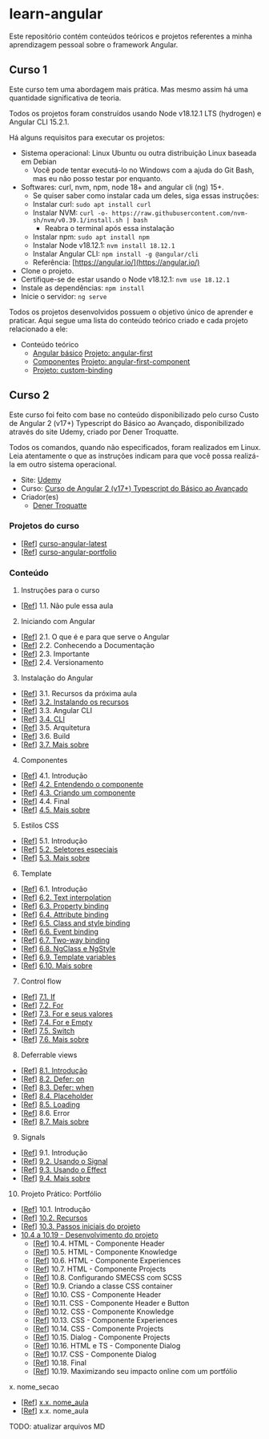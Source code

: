 # learn-angular

Este repositório contém conteúdos teóricos e projetos referentes a minha aprendizagem pessoal sobre o framework Angular.

## Curso 1

Este curso tem uma abordagem mais prática. Mas mesmo assim há uma quantidade significativa de teoria.

Todos os projetos foram construídos usando Node v18.12.1 LTS (hydrogen) e Angular CLI 15.2.1.

Há alguns requisitos para executar os projetos:

- Sistema operacional: Linux Ubuntu ou outra distribuição Linux baseada em Debian
  - Você pode tentar executá-lo no Windows com a ajuda do Git Bash, mas eu não posso testar por enquanto.
- Softwares: curl, nvm, npm, node 18+ and angular cli (ng) 15+.
  - Se quiser saber como instalar cada um deles, siga essas instruções:
  - Instalar curl: `sudo apt install curl`
  - Instalar NVM: `curl -o- https://raw.githubusercontent.com/nvm-sh/nvm/v0.39.1/install.sh | bash`
    - Reabra o terminal após essa instalação
  - Instalar npm: `sudo apt install npm`
  - Instalar Node v18.12.1: `nvm install 18.12.1`
  - Instalar Angular CLI: `npm install -g @angular/cli`
  - Referência: [https://angular.io/](https://angular.io/)
- Clone o projeto.
- Certifique-se de estar usando o Node v18.12.1: `nvm use 18.12.1`
- Instale as dependências: `npm install`
- Inicie o servidor: `ng serve`

Todos os projetos desenvolvidos possuem o objetivo único de aprender e praticar. Aqui segue uma lista do conteúdo teórico criado e cada projeto relacionado a ele:

- Conteúdo teórico
  - [Angular básico](./course_01/docs/01_angular_basics.md) [Projeto: angular-first](./course_01/angular-first/)
  - [Componentes](./course_01/docs/02_components.md) [Projeto: angular-first-component](./course_01/angular-first-component/)
  - [](xxx) [Projeto: custom-binding](./course_01/custom-binding/)


## Curso 2

Este curso foi feito com base no conteúdo disponibilizado pelo curso Custo de Angular 2 (v17+) Typescript do Básico ao Avançado, disponibilizado através do site Udemy, criado por Dener Troquatte.

Todos os comandos, quando não especificados, foram realizados em Linux. Leia atentamente o que as instruções indicam para que você possa realizá-la em outro sistema operacional.

- Site: [Udemy](https://www.udemy.com/)
- Curso: [Curso de Angular 2 (v17+) Typescript do Básico ao Avançado](https://www.udemy.com/course/curso-de-angular/)
- Criador(es)
  - [Dener Troquatte](https://www.udemy.com/user/dener-troquatte-3/)

### Projetos do curso

- \[[Ref](https://github.com/troquatte/curso-angular-latest)\] [curso-angular-latest](course_02/00_projetos_curso/)
- \[[Ref](https://github.com/troquatte/curso-angular-portfolio)\] [curso-angular-portfolio](course_02/00_projetos_curso/)

### Conteúdo

1. Instruções para o curso
  - \[[Ref](https://www.udemy.com/course/curso-de-angular/learn/lecture/41072048)\] 1.1. Não pule essa aula

2. Iniciando com Angular
  - \[[Ref](https://www.udemy.com/course/curso-de-angular/learn/lecture/41056556)\] 2.1. O que é e para que serve o Angular
  - \[[Ref](https://www.udemy.com/course/curso-de-angular/learn/lecture/41056568)\] 2.2. Conhecendo a Documentação
  - \[[Ref](https://www.udemy.com/course/curso-de-angular/learn/lecture/41056534)\] 2.3. Importante
  - \[[Ref](https://www.udemy.com/course/curso-de-angular/learn/lecture/41056574)\] 2.4. Versionamento

3. Instalação do Angular
  - \[[Ref](https://www.udemy.com/course/curso-de-angular/learn/lecture/41056580)\] 3.1. Recursos da próxima aula
  - \[[Ref](https://www.udemy.com/course/curso-de-angular/learn/lecture/41056620)\] [3.2. Instalando os recursos](arquivomd)
  - \[[Ref](https://www.udemy.com/course/curso-de-angular/learn/lecture/41056628)\] 3.3. Angular CLI
  - \[[Ref](https://www.udemy.com/course/curso-de-angular/learn/lecture/41056638)\] [3.4. CLI](arquivomd)
  - \[[Ref](https://www.udemy.com/course/curso-de-angular/learn/lecture/41056642)\] 3.5. Arquitetura
  - \[[Ref](https://www.udemy.com/course/curso-de-angular/learn/lecture/41056648)\] 3.6. Build
  - \[[Ref](https://www.udemy.com/course/curso-de-angular/learn/lecture/41057646)\] [3.7. Mais sobre](arquivomd)

4. Componentes
  - \[[Ref](https://www.udemy.com/course/curso-de-angular/learn/lecture/41056658)\] 4.1. Introdução
  - \[[Ref](https://www.udemy.com/course/curso-de-angular/learn/lecture/41056660)\] [4.2. Entendendo o componente](arquivomd)
  - \[[Ref](https://www.udemy.com/course/curso-de-angular/learn/lecture/41056662)\] [4.3. Criando um componente](arquivomd)
  - \[[Ref](https://www.udemy.com/course/curso-de-angular/learn/lecture/41056668)\] 4.4. Final
  - \[[Ref](https://www.udemy.com/course/curso-de-angular/learn/lecture/41057808)\] [4.5. Mais sobre](arquivomd)

5. Estilos CSS
  - \[[Ref](https://www.udemy.com/course/curso-de-angular/learn/lecture/41056674)\] 5.1. Introdução
  - \[[Ref](https://www.udemy.com/course/curso-de-angular/learn/lecture/41056680)\] [5.2. Seletores especiais](arquivomd)
  - \[[Ref](https://www.udemy.com/course/curso-de-angular/learn/lecture/41057850)\] [5.3. Mais sobre](arquivomd)

6. Template
  - \[[Ref](https://www.udemy.com/course/curso-de-angular/learn/lecture/41056686)\] 6.1. Introdução
  - \[[Ref](https://www.udemy.com/course/curso-de-angular/learn/lecture/41056688)\] [6.2. Text interpolation](arquivomd)
  - \[[Ref](https://www.udemy.com/course/curso-de-angular/learn/lecture/41056692)\] [6.3. Property binding](arquivomd)
  - \[[Ref](https://www.udemy.com/course/curso-de-angular/learn/lecture/41056698)\] [6.4. Attribute binding](arquivomd)
  - \[[Ref](https://www.udemy.com/course/curso-de-angular/learn/lecture/41056706)\] [6.5. Class and style binding](arquivomd)
  - \[[Ref](https://www.udemy.com/course/curso-de-angular/learn/lecture/41056710)\] [6.6. Event binding](arquivomd)
  - \[[Ref](https://www.udemy.com/course/curso-de-angular/learn/lecture/41056714)\] [6.7. Two-way binding](arquivomd)
  - \[[Ref](https://www.udemy.com/course/curso-de-angular/learn/lecture/41056720)\] [6.8. NgClass e NgStyle](arquivomd)
  - \[[Ref](https://www.udemy.com/course/curso-de-angular/learn/lecture/41056726)\] [6.9. Template variables](arquivomd)
  - \[[Ref](https://www.udemy.com/course/curso-de-angular/learn/lecture/41057892)\] [6.10. Mais sobre](arquivomd)

7. Control flow
  - \[[Ref](https://www.udemy.com/course/curso-de-angular/learn/lecture/41056736)\] [7.1. If](arquivomd)
  - \[[Ref](https://www.udemy.com/course/curso-de-angular/learn/lecture/41056742)\] [7.2. For](arquivomd)
  - \[[Ref](https://www.udemy.com/course/curso-de-angular/learn/lecture/41056748)\] [7.3. For e seus valores](arquivomd)
  - \[[Ref](https://www.udemy.com/course/curso-de-angular/learn/lecture/41056752)\] [7.4. For e Empty](arquivomd)
  - \[[Ref](https://www.udemy.com/course/curso-de-angular/learn/lecture/41056758)\] [7.5. Switch](arquivomd)
  - \[[Ref](https://www.udemy.com/course/curso-de-angular/learn/lecture/41057922)\] [7.6. Mais sobre](arquivomd)

8. Deferrable views
  - \[[Ref](https://www.udemy.com/course/curso-de-angular/learn/lecture/41056874)\] [8.1. Introdução](arquivomd)
  - \[[Ref](https://www.udemy.com/course/curso-de-angular/learn/lecture/41056878)\] [8.2. Defer: on](arquivomd)
  - \[[Ref](https://www.udemy.com/course/curso-de-angular/learn/lecture/41056880)\] [8.3. Defer: when](arquivomd)
  - \[[Ref](https://www.udemy.com/course/curso-de-angular/learn/lecture/41056888)\] [8.4. Placeholder](arquivomd)
  - \[[Ref](https://www.udemy.com/course/curso-de-angular/learn/lecture/41056894)\] [8.5. Loading](arquivomd)
  - \[[Ref](https://www.udemy.com/course/curso-de-angular/learn/lecture/41056902)\] 8.6. Error
  - \[[Ref](https://www.udemy.com/course/curso-de-angular/learn/lecture/41057922)\] [8.7. Mais sobre](arquivomd)

9. Signals
  - \[[Ref](https://www.udemy.com/course/curso-de-angular/learn/lecture/41056914#)\] 9.1. Introdução
  - \[[Ref](https://www.udemy.com/course/curso-de-angular/learn/lecture/41056926#)\] [9.2. Usando o Signal](arquivomd)
  - \[[Ref](https://www.udemy.com/course/curso-de-angular/learn/lecture/41056930#)\] [9.3. Usando o Effect](arquivomd)
  - \[[Ref](https://www.udemy.com/course/curso-de-angular/learn/lecture/41057938#)\] [9.4. Mais sobre](arquivomd)

10. Projeto Prático: Portfólio
  - \[[Ref](https://www.udemy.com/course/curso-de-angular/learn/lecture/41277222)\] 10.1. Introdução
  - \[[Ref](https://www.udemy.com/course/curso-de-angular/learn/lecture/41277314)\] [10.2. Recursos](arquivomd)
  - \[[Ref](https://www.udemy.com/course/curso-de-angular/learn/lecture/41277224)\] [10.3. Passos iniciais do projeto](arquivomd)
  - [10.4 a 10.19 - Desenvolvimento do projeto](arquivomd)
    - \[[Ref](https://www.udemy.com/course/curso-de-angular/learn/lecture/41277226)\] 10.4. HTML - Componente Header
    - \[[Ref](https://www.udemy.com/course/curso-de-angular/learn/lecture/41277228)\] 10.5. HTML - Componente Knowledge
    - \[[Ref](https://www.udemy.com/course/curso-de-angular/learn/lecture/41277230)\] 10.6. HTML - Componente Experiences
    - \[[Ref](https://www.udemy.com/course/curso-de-angular/learn/lecture/41277238)\] 10.7. HTML - Componente Projects
    - \[[Ref](https://www.udemy.com/course/curso-de-angular/learn/lecture/41277240)\] 10.8. Configurando SMECSS com SCSS
    - \[[Ref](https://www.udemy.com/course/curso-de-angular/learn/lecture/41277244)\] 10.9. Criando a classe CSS container
    - \[[Ref](https://www.udemy.com/course/curso-de-angular/learn/lecture/41277248)\] 10.10. CSS - Componente Header
    - \[[Ref](https://www.udemy.com/course/curso-de-angular/learn/lecture/41277252)\] 10.11. CSS - Componente Header e Button
    - \[[Ref](https://www.udemy.com/course/curso-de-angular/learn/lecture/41277254)\] 10.12. CSS - Componente Knowledge
    - \[[Ref](https://www.udemy.com/course/curso-de-angular/learn/lecture/41277256)\] 10.13. CSS - Componente Experiences
    - \[[Ref](https://www.udemy.com/course/curso-de-angular/learn/lecture/41277260)\] 10.14. CSS - Componente Projects
    - \[[Ref](https://www.udemy.com/course/curso-de-angular/learn/lecture/41277272)\] 10.15. Dialog - Componente Projects
    - \[[Ref](https://www.udemy.com/course/curso-de-angular/learn/lecture/41277278)\] 10.16. HTML e TS - Componente Dialog
    - \[[Ref](https://www.udemy.com/course/curso-de-angular/learn/lecture/41277284)\] 10.17. CSS - Componente Dialog
    - \[[Ref](https://www.udemy.com/course/curso-de-angular/learn/lecture/41277290)\] 10.18. Final
    - \[[Ref](https://www.udemy.com/course/curso-de-angular/learn/lecture/41277376)\] 10.19. Maximizando seu impacto online com um portfólio

x. nome_secao
  - \[[Ref](link)\] [x.x. nome_aula](arquivomd)
  - \[[Ref](link)\] x.x. nome_aula

TODO: atualizar arquivos MD